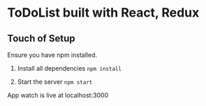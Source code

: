 # ToDoList built with React, Redux

## Touch of Setup

Ensure you have npm installed.

1. Install all dependencies
```npm install```

2. Start the server
```npm start```
 
App watch is live at localhost:3000





